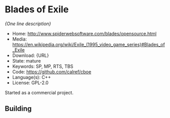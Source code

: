 # Blades of Exile

_{One line description}_

- Home: http://www.spiderwebsoftware.com/blades/opensource.html
- Media: <https://en.wikipedia.org/wiki/Exile_(1995_video_game_series)#Blades_of_Exile>
- Download: {URL}
- State: mature
- Keywords: SP, MP, RTS, TBS
- Code: https://github.com/calref/cboe
- Language(s): C++
- License: GPL-2.0

Started as a commercial project.

## Building

